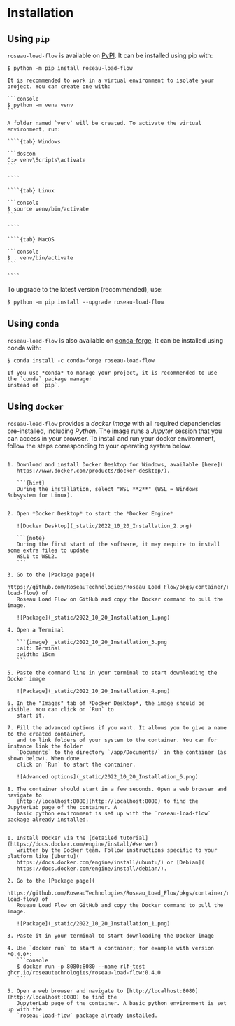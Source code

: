 # Installation

## Using `pip`

`roseau-load-flow` is available on [PyPI](https://pypi.org/project/roseau-load-flow/). It can be
installed using pip with:
```console
$ python -m pip install roseau-load-flow
```

`````{tip}
It is recommended to work in a virtual environment to isolate your project. You can create one with:

```console
$ python -m venv venv
```

A folder named `venv` will be created. To activate the virtual environment, run:

````{tab} Windows

```doscon
C:> venv\Scripts\activate
```

````

````{tab} Linux

```console
$ source venv/bin/activate
```

````

````{tab} MacOS

```console
$ . venv/bin/activate
```

````

`````

To upgrade to the latest version (recommended), use:
```console
$ python -m pip install --upgrade roseau-load-flow
```

## Using `conda`

`roseau-load-flow` is also available on [conda-forge](https://anaconda.org/conda-forge/roseau-load-flow).
It can be installed using conda with:
```console
$ conda install -c conda-forge roseau-load-flow
```

```{tip}
If you use *conda* to manage your project, it is recommended to use the `conda` package manager
instead of `pip`.
```

## Using `docker`

`roseau-load-flow` provides a *docker image* with all required dependencies pre-installed,
including *Python*. The image runs a *Jupyter* session that you can access in your browser. To
install and run your docker environment, follow the steps corresponding to your operating system
below.

````{tab} Windows

1. Download and install Docker Desktop for Windows, available [here](
   https://www.docker.com/products/docker-desktop/).

   ```{hint}
   During the installation, select "WSL **2**" (WSL = Windows Subsystem for Linux).
   ```

2. Open *Docker Desktop* to start the *Docker Engine*

   ![Docker Desktop](_static/2022_10_20_Installation_2.png)

   ```{note}
   During the first start of the software, it may require to install some extra files to update
   WSL1 to WSL2.
   ```

3. Go to the [Package page](
   https://github.com/RoseauTechnologies/Roseau_Load_Flow/pkgs/container/roseau-load-flow) of
   Roseau Load Flow on GitHub and copy the Docker command to pull the image.

   ![Package](_static/2022_10_20_Installation_1.png)

4. Open a Terminal

   ```{image} _static/2022_10_20_Installation_3.png
   :alt: Terminal
   :width: 15cm
   ```

5. Paste the command line in your terminal to start downloading the Docker image

   ![Package](_static/2022_10_20_Installation_4.png)

6. In the "Images" tab of *Docker Desktop*, the image should be visible. You can click on `Run` to
   start it.

7. Fill the advanced options if you want. It allows you to give a name to the created container,
   and to link folders of your system to the container. You can for instance link the folder
   `Documents` to the directory `/app/Documents/` in the container (as shown below). When done
   click on `Run` to start the container.

   ![Advanced options](_static/2022_10_20_Installation_6.png)

8. The container should start in a few seconds. Open a web browser and navigate to
   [http://localhost:8080](http://localhost:8080) to find the JupyterLab page of the container. A
   basic python environment is set up with the `roseau-load-flow` package already installed.

````

````{tab} Linux

1. Install Docker via the [detailed tutorial](https://docs.docker.com/engine/install/#server)
   written by the Docker team. Follow instructions specific to your platform like [Ubuntu](
   https://docs.docker.com/engine/install/ubuntu/) or [Debian](
   https://docs.docker.com/engine/install/debian/).

2. Go to the [Package page](
   https://github.com/RoseauTechnologies/Roseau_Load_Flow/pkgs/container/roseau-load-flow) of
   Roseau Load Flow on GitHub and copy the Docker command to pull the image.

   ![Package](_static/2022_10_20_Installation_1.png)

3. Paste it in your terminal to start downloading the Docker image

4. Use `docker run` to start a container; for example with version *0.4.0*:
   ```console
   $ docker run -p 8080:8080 --name rlf-test ghcr.io/roseautechnologies/roseau-load-flow:0.4.0
   ```

5. Open a web browser and navigate to [http://localhost:8080](http://localhost:8080) to find the
   JupyterLab page of the container. A basic python environment is set up with the
   `roseau-load-flow` package already installed.

````

<!-- Local Variables: -->
<!-- mode: markdown -->
<!-- coding: utf-8-unix -->
<!-- fill-column: 100 -->
<!-- ispell-local-dictionary: "english" -->
<!-- End: -->
